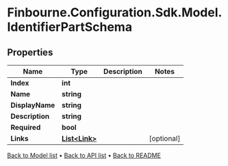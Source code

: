 # Finbourne.Configuration.Sdk.Model.IdentifierPartSchema

## Properties

Name | Type | Description | Notes
------------ | ------------- | ------------- | -------------
**Index** | **int** |  | 
**Name** | **string** |  | 
**DisplayName** | **string** |  | 
**Description** | **string** |  | 
**Required** | **bool** |  | 
**Links** | [**List&lt;Link&gt;**](Link.md) |  | [optional] 

[Back to Model list](../README.md#documentation-for-models) &#8226; [Back to API list](../README.md#documentation-for-api-endpoints) &#8226; [Back to README](../README.md)


